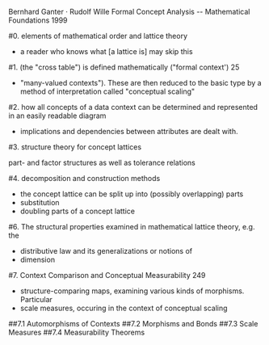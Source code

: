 Bernhard Ganter · Rudolf Wille
Formal Concept Analysis -- Mathematical Foundations
1999

#0. elements of mathematical order and lattice theory 

* a reader who knows what [a lattice is] may skip this

#1. (the "cross table") is defined mathematically ("formal context') 25

* "many-valued contexts").  These are then reduced to the basic type by a
  method of interpretation called "conceptual scaling"

#2. how all concepts of a data context can be determined and 
represented in an easily readable diagram
* implications and dependencies between attributes are dealt with.

#3. structure theory for concept lattices

part- and factor structures as well as tolerance relations

#4. decomposition and construction methods

* the concept lattice can be split up into (possibly overlapping) parts
* substitution
* doubling parts of a concept lattice

#6. The structural properties examined in mathematical lattice theory, e.g. the 

* distributive law and its generalizations or notions of
* dimension

#7. Context Comparison and Conceptual Measurability 249

* structure-comparing maps, examining various kinds of morphisms. Particular
* scale measures, occuring in the context of conceptual scaling 

##7.1 Automorphisms of Contexts
##7.2 Morphisms and Bonds
##7.3 Scale Measures
##7.4 Measurability Theorems
